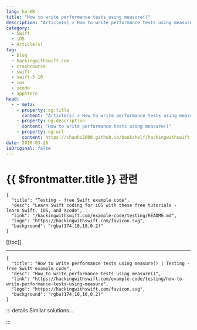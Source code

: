```yaml
---
lang: ko-KR
title: "How to write performance tests using measure()"
description: "Article(s) > How to write performance tests using measure()"
category:
  - Swift
  - iOS
  - Article(s)
tag: 
  - blog
  - hackingwithswift.com
  - crashcourse
  - swift
  - swift-5.10
  - ios
  - xcode
  - appstore
head:
  - - meta:
    - property: og:title
      content: "Article(s) > How to write performance tests using measure()"
    - property: og:description
      content: "How to write performance tests using measure()"
    - property: og:url
      content: https://chanhi2000.github.io/bookshelf/hackingwithswift.com/example-code/testing/how-to-write-performance-tests-using-measure.html
date: 2018-03-28
isOriginal: false
---
```


# {{ $frontmatter.title }} 관련

```component VPCard
{
  "title": "Testing - free Swift example code",
  "desc": "Learn Swift coding for iOS with these free tutorials - learn Swift, iOS, and Xcode",
  "link": "/hackingwithswift.com/example-code/testing/README.md",
  "logo": "https://hackingwithswift.com/favicon.svg",
  "background": "rgba(174,10,10,0.2)"
}
```

[[toc]]

---

```component VPCard
{
  "title": "How to write performance tests using measure() | Testing - free Swift example code",
  "desc": "How to write performance tests using measure()",
  "link": "https://hackingwithswift.com/example-code/testing/how-to-write-performance-tests-using-measure",
  "logo": "https://hackingwithswift.com/favicon.svg",
  "background": "rgba(174,10,10,0.2)"
}
```

<!-- TODO: 작성 -->

<!-- 
Performance tests let you check how fast your code runs, but more importantly it lets you check how fast your code runs *over time* - you can spot performance changes as your code evolves.

Writing a performance test takes just two steps:

1. Create a new method starting with the name “test” in your Xcode tests.
<li>Using the `measure()` method inside that test, running any work you want.

To try it out, look in the “Tests” group in your Xcode project, then open your tests file. In my test I’m going to try generating images using a fictional `ImageGenerator` struct that has a `generateImages()` method. I’m specifically going to be testing the `generateImages()` method, which means I’ll create a test instance of `ImageGenerator` *outside* the `measure()` method, like this:

```swift
func testPerformanceExample() {
    let generator = ImageGenerator()

    measure {
        generator.generateImages()
    }
}
```

When that test runs, Xcode will run the contents of `measure()` 10 times to get a spread of results.

-->

::: details Similar solutions…

<!--
/example-code/testing/how-to-set-baselines-for-your-performance-tests">How to set baselines for your performance tests 
/example-code/testing/how-to-do-one-time-setup-for-your-tests">How to do one-time setup for your tests 
/quick-start/concurrency/whats-the-performance-cost-of-calling-an-async-function">What’s the performance cost of calling an async function? 
/example-code/testing/how-to-check-and-unwrap-optionals-in-tests-using-xctunwrap">How to check and unwrap optionals in tests using XCTUnwrap() 
/example-code/strings/how-to-measure-a-string-for-objective-c-code">How to measure a string for Objective-C code</a>
-->

:::

